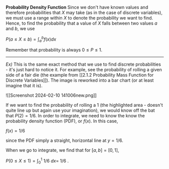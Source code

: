 
**Probability Density Function**
Since we don't have known values and therefore probabilities that $X$ may take (as in the case of discrete variables), we must use a range within $X$ to denote the probability we want to find. Hence, to find the probability that a value of $X$ falls between two values $a$ and $b$, we use

$P(a \leq X \leq b)=\int_{a}^{b}f(x)dx$

Remember that probability is always $0\leq P\leq1$. 

---

*Ex)*
This is the same exact method that we use to find discrete probabilities - it's just hard to notice it. For example, see the probability of rolling a given side of a fair die (the example from [[2.1.2 Probability Mass Function for Discrete Variables]]). The image is reworked into a bar chart (or at least imagine that it is).

![[Screenshot 2024-02-10 141006new.png]]

If we want to find the probability of rolling a 1 (the highlighted area - doesn't quite line up but again use your imagination), we would know off the bat that $P(2) = 1/6$. In order to integrate, we need to know the  know the probability density function (PDF), or $f(x)$. In this case,

$f(x) = 1/6$

since the PDF simply a straight, horizontal line at $y=1/6$.

When we go to integrate, we find that for $[a,b]=[0,1]$,

$P(0 \leq X \leq 1)=\int_{0}^{1}~1/6~dx=~1/6$ .

